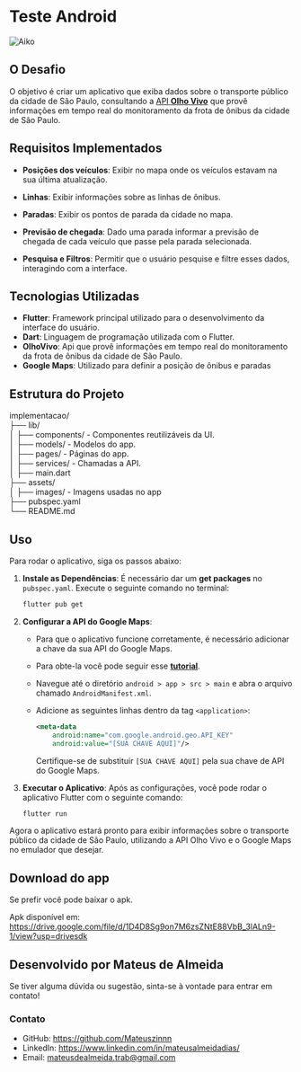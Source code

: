 # Teste Android

![Aiko](imagens/aiko.png)

## O Desafio

O objetivo é criar um aplicativo que exiba dados sobre o transporte público da cidade de São Paulo, consultando a [API **Olho Vivo**](api.md) que provê informações em tempo real do monitoramento da frota de ônibus da cidade de São Paulo.

## Requisitos Implementados

* **Posições dos veículos**: Exibir no mapa onde os veículos estavam na sua última atualização.

* **Linhas**: Exibir informações sobre as linhas de ônibus.

* **Paradas**: Exibir os pontos de parada da cidade no mapa.

* **Previsão de chegada**: Dado uma parada informar a previsão de chegada de cada veículo que passe pela parada selecionada.

* **Pesquisa e Filtros**: Permitir que o usuário pesquise e filtre esses dados, interagindo com a interface.

## Tecnologias Utilizadas

* **Flutter**: Framework principal utilizado para o desenvolvimento da interface do usuário. <br>
* **Dart**: Linguagem de programação utilizada com o Flutter. <br>
* **OlhoVivo**: Api que provê informações em tempo real do monitoramento da frota de ônibus da cidade de São Paulo.
* **Google Maps**: Utilizado para definir a posição de ônibus e paradas

## Estrutura do Projeto

implementacao/ <br>
├── lib/<br>
│   ├── components/  - Componentes reutilizáveis da UI. <br>
│   ├── models/  - Modelos do app. <br>
│   ├── pages/  - Páginas do app. <br>
│   ├── services/  - Chamadas a API. <br> 
│   ├── main.dart<br>
├── assets/<br>
│   ├── images/ - Imagens usadas no app <br>
├── pubspec.yaml<br>
└── README.md<br>

## Uso

Para rodar o aplicativo, siga os passos abaixo:

1. **Instale as Dependências**: É necessário dar um **get packages** no `pubspec.yaml`. Execute o seguinte comando no terminal:

   ```bash
   flutter pub get

2. **Configurar a API do Google Maps**:
   - Para que o aplicativo funcione corretamente, é necessário adicionar a chave da sua API do Google Maps.
   - Para obte-la você pode seguir esse [**tutorial**](https://pub.dev/packages/google_maps_flutter).
   - Navegue até o diretório `android > app > src > main` e abra o arquivo chamado `AndroidManifest.xml`.
   - Adicione as seguintes linhas dentro da tag `<application>`:

     ```xml
     <meta-data 
         android:name="com.google.android.geo.API_KEY"
         android:value="[SUA CHAVE AQUI]"/>
     ```

     Certifique-se de substituir `[SUA CHAVE AQUI]` pela sua chave de API do Google Maps.

3. **Executar o Aplicativo**: Após as configurações, você pode rodar o aplicativo Flutter com o seguinte comando:

   ```bash
   flutter run

Agora o aplicativo estará pronto para exibir informações sobre o transporte público da cidade de São Paulo, utilizando a API Olho Vivo e o Google Maps no emulador que desejar.

## Download do app

Se prefir você pode baixar o apk.

Apk disponível em: https://drive.google.com/file/d/1D4D8Sg9on7M6zsZNtE88VbB_3lALn9-1/view?usp=drivesdk

## Desenvolvido por Mateus de Almeida

Se tiver alguma dúvida ou sugestão, sinta-se à vontade para entrar em contato!

### Contato
- GitHub: https://github.com/Mateuszinnn
- LinkedIn: https://www.linkedin.com/in/mateusalmeidadias/
- Email: mateusdealmeida.trab@gmail.com

